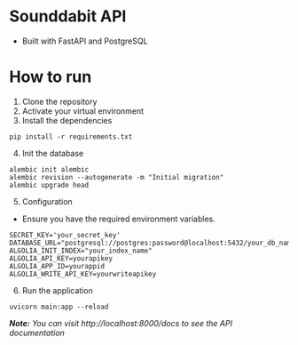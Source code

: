 # Sounddabit API
* Built with FastAPI and PostgreSQL
# How to run
1. Clone the repository
2. Activate your virtual environment
3. Install the dependencies
```
pip install -r requirements.txt
```
4. Init the database
```
alembic init alembic
alembic revision --autogenerate -m "Initial migration"
alembic upgrade head
```
5. Configuration

- Ensure you have the required environment variables.
```
SECRET_KEY='your_secret_key'
DATABASE_URL="postgresql://postgres:password@localhost:5432/your_db_name"
ALGOLIA_INIT_INDEX="your_index_name"    
ALGOLIA_API_KEY=yourapikey
ALGOLIA_APP_ID=yourappid
ALGOLIA_WRITE_API_KEY=yourwriteapikey
```
6. Run the application
```
uvicorn main:app --reload
```

***Note:***
*You can visit http://localhost:8000/docs to see the API documentation*

